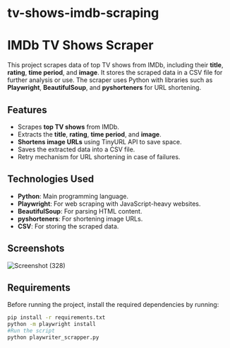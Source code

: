 # tv-shows-imdb-scraping
# IMDb TV Shows Scraper

This project scrapes data of top TV shows from IMDb, including their **title**, **rating**, **time period**, and **image**. It stores the scraped data in a CSV file for further analysis or use. The scraper uses Python with libraries such as **Playwright**, **BeautifulSoup**, and **pyshorteners** for URL shortening.

## Features

- Scrapes **top TV shows** from IMDb.
- Extracts the **title**, **rating**, **time period**, and **image**.
- **Shortens image URLs** using TinyURL API to save space.
- Saves the extracted data into a CSV file.
- Retry mechanism for URL shortening in case of failures.

## Technologies Used

- **Python**: Main programming language.
- **Playwright**: For web scraping with JavaScript-heavy websites.
- **BeautifulSoup**: For parsing HTML content.
- **pyshorteners**: For shortening image URLs.
- **CSV**: For storing the scraped data.


## Screenshots

![Screenshot (328)](https://github.com/user-attachments/assets/f19f60a5-0e34-43f4-a921-7e4d19444b67)


## Requirements

Before running the project, install the required dependencies by running:

```bash
pip install -r requirements.txt
python -m playwright install
#Run the script
python playwriter_scrapper.py




